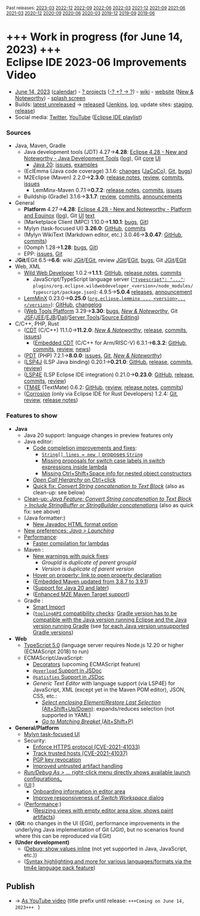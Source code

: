 <sup>Past releases:
[2023-03](https://github.com/howlger/Eclipse-IDE-improvements-videos/tree/2023-03)
[2022-12](https://github.com/howlger/Eclipse-IDE-improvements-videos/tree/2022-12)
[2022-09](https://github.com/howlger/Eclipse-IDE-improvements-videos/tree/2022-09)
[2022-06](https://github.com/howlger/Eclipse-IDE-improvements-videos/tree/2022-06)
[2022-03](https://github.com/howlger/Eclipse-IDE-improvements-videos/tree/2022-03)
[2021-12](https://github.com/howlger/Eclipse-IDE-improvements-videos/tree/2021-12)
[2021-09](https://github.com/howlger/Eclipse-IDE-improvements-videos/tree/2021-09)
[2021-06](https://github.com/howlger/Eclipse-IDE-improvements-videos/tree/2021-06)
[2021-03](https://github.com/howlger/Eclipse-IDE-improvements-videos/tree/2021-03)
[2020-12](https://github.com/howlger/Eclipse-IDE-improvements-videos/tree/2020-12)
[2020-09](https://github.com/howlger/Eclipse-IDE-improvements-videos/tree/2020-09)
[2020-06](https://github.com/howlger/Eclipse-IDE-improvements-videos/tree/2020-06)
[2020-03](https://github.com/howlger/Eclipse-IDE-improvements-videos/tree/2020-03)
[2019-12](https://github.com/howlger/Eclipse-IDE-improvements-videos/tree/2019-12)
[2019-09](https://github.com/howlger/Eclipse-IDE-improvements-videos/tree/2019-09)
[2019-06](https://github.com/howlger/Eclipse-IDE-improvements-videos/tree/2019-06)
</sup>

# +++ Work in progress (for June 14, 2023) +++<br>Eclipse IDE 2023-06 Improvements Video <!--[Eclipse IDE 2023-06 Improvements Video](https://youtu.be/JgMLyGBEQ1c)-->

* [June 14, 2023](https://calendar.google.com/calendar/event?eid=M25kMGtnbWlqc2ZoYTk2OXU3ZWw3cTgyNGUgZ2NoczdubTRudnBtODM3NDY5ZGRqOXRqbGtAZw&ctz=Europe/Berlin) ([calendar](https://calendar.google.com/calendar/embed?src=gchs7nm4nvpm837469ddj9tjlk@group.calendar.google.com&ctz=Europe/Berlin)) - [? projects](https://projects.eclipse.org/releases/2023-06) ([-? +? → ?](projects_diff.txt)) - [wiki](https://wiki.eclipse.org/Category:SimRel-2023-06) - [website](https://eclipse.org/eclipseide/2023-06) ([New & Noteworthy](https://eclipse.org/eclipseide/2023-06/noteworthy)) - [splash screen](https://gitlab.eclipse.org/eclipsefdn/helpdesk/-/issues/2336)
* Builds: [latest unreleased](https://download.eclipse.org/technology/epp/staging/) → [released](https://download.eclipse.org/technology/epp/downloads/release/2023-06/) ([Jenkins](https://ci.eclipse.org/packaging/job/simrel.epp-tycho-build), [log](https://git.eclipse.org/c/simrel/org.eclipse.simrel.build.git/log/), update sites: [staging](https://download.eclipse.org/staging/2023-06), [release](http://download.eclipse.org/releases/2023-06))
* Social media: [Twitter](http://twitter.com/EclipseJavaIDE), [YouTube](https://www.youtube.com/user/EclipseFdn) ([Eclipse IDE playlist](https://www.youtube.com/playlist?list=PLy7t4z5SYNaSNjL60ofpwVhfA7mOF3Pgk))


### Sources

* Java, Maven, Gradle
    * Java development tools (JDT) 4.27→**4.28**: [Eclipse 4.28 - New and Noteworthy - Java Development Tools](https://www.eclipse.org/eclipse/news/4.28/jdt.php) ([log](https://github.com/eclipse-platform/www.eclipse.org-eclipse-news/commits/master/4.28/jdt.html)), Git [core](https://github.com/eclipse-jdt/eclipse.jdt.core/commits/master) [UI](https://github.com/eclipse-jdt/eclipse.jdt.ui/commits/master)
        * [Java 20](https://jdk.java.net/20/): [issues](https://github.com/eclipse-jdt/eclipse.jdt.core/milestone/20?closed=1), [examples](https://wiki.eclipse.org/Java20/Examples)
    * (EclEmma (Java code coverage) 3.1.6: [changes](https://www.eclemma.org/changes.html) ([JaCoCo](https://www.jacoco.org/jacoco/trunk/doc/changes.html)), [Git](https://github.com/eclipse/eclemma/commits/master), [bugs](https://bugs.eclipse.org/bugs/buglist.cgi?product=Eclemma&query_format=advanced&order=changeddate%20DESC))
    * M2Eclipse (Maven) 2.2.0→**2.3.0**: [release notes](https://github.com/eclipse-m2e/m2e-core/blob/master/RELEASE_NOTES.md#230), [review](https://projects.eclipse.org/projects/technology.m2e/reviews/2.3.0-release-review), [commits](https://github.com/eclipse-m2e/m2e-core/compare/2.2.0...2.3.0), [issues](https://github.com/eclipse-m2e/m2e-core/issues?q=is%3Aissue+sort%3Aupdated-desc+is%3Aclosed)
        * LemMinx-Maven 0.7.1→**0.7.2**: [release notes](https://github.com/eclipse/lemminx-maven/releases/tag/0.7.2), [commits](https://github.com/eclipse/lemminx-maven/compare/0.7.1...0.7.2), [issues](https://github.com/eclipse/lemminx-maven/issues?q=is%3Aissue+sort%3Aupdated-desc+is%3Aclosed)
    * Buildship (Gradle) 3.1.6→**3.1.7**: [review](https://projects.eclipse.org/projects/tools.buildship/releases/3.1.7), [commits](https://github.com/eclipse/buildship/commits/master), [announcements](https://discuss.gradle.org/tag/buildship-release)
* General
    * **Platform** 4.27→**4.28**: [Eclipse 4.28 - New and Noteworthy - Platform and Equinox](https://www.eclipse.org/eclipse/news/4.28/platform.php) ([log](https://github.com/eclipse-platform/www.eclipse.org-eclipse-news/commits/master/4.28/platform.html)), Git [UI](https://github.com/eclipse-platform/eclipse.platform.ui/commits/master) [text](https://github.com/eclipse-platform/eclipse.platform.text/commits/master)
    * (Marketplace Client (MPC) 1.10.0→**1.10.1**: [bugs](https://bugs.eclipse.org/bugs/buglist.cgi?product=MPC&query_format=advanced&order=changeddate%20DESC), [Git](https://git.eclipse.org/c/mpc/org.eclipse.epp.mpc.git/log/))
    * Mylyn (task-focused UI) **3.26.0**: [GitHub](https://github.com/eclipse-mylyn/org.eclipse.mylyn), [commits](https://github.com/eclipse-mylyn/org.eclipse.mylyn/commits/main)
    * (Mylyn WikiText (Markdown editor, etc.) 3.0.46→**3.0.47**: [GitHub](https://github.com/eclipse-mylyn/org.eclipse.mylyn.docs), [commits](https://github.com/eclipse-mylyn/org.eclipse.mylyn.docs/compare/wikitext.core-3.0.46...wikitext.core-3.0.47))
    * (Oomph 1.28→**1.28**: [bugs](https://bugs.eclipse.org/bugs/buglist.cgi?product=Oomph&query_format=advanced&order=changeddate%20DESC), [Git](https://git.eclipse.org/c/oomph/org.eclipse.oomph.git/log/))
    * EPP: [issues](https://github.com/eclipse-packaging/packages/issues), [Git](https://github.com/eclipse-packaging/packages/commits/master)
* J**Git**/EGit 6.5→**6.6**: wiki [JGit](https://wiki.eclipse.org/JGit/New_and_Noteworthy/6.6)/[EGit](https://wiki.eclipse.org/EGit/New_and_Noteworthy/6.6), review [JGit](https://projects.eclipse.org/projects/technology.jgit/reviews/6.6.0-release-review)/[EGit](https://projects.eclipse.org/projects/technology.egit/reviews/6.6.0-release-review), [bugs](https://bugs.eclipse.org/bugs/buglist.cgi?product=EGit&product=JGit&query_format=advanced&order=changeddate%20DESC), Git [JGit](https://git.eclipse.org/c/jgit/jgit.git/log/)/[EGit](https://git.eclipse.org/c/egit/egit.git/log/)
* Web, XML
    * [Wild Web Developer](https://projects.eclipse.org/projects/tools.wildwebdeveloper) 1.0.2→**1.1.1**: [GitHub](https://github.com/eclipse/wildwebdeveloper), [release notes](https://github.com/eclipse/wildwebdeveloper/blob/master/RELEASE_NOTES.md#111), [commits](https://github.com/eclipse/wildwebdeveloper/compare/1.0.2...1.1.1)
        * JavaScript/TypeScript language server ([`"typescript": "..."`](https://github.com/eclipse/wildwebdeveloper/blob/master/org.eclipse.wildwebdeveloper/package.json#L5); `plugins/org.eclipse.wildwebdeveloper_<version>/node_modules/typescript/package.json`): 4.9.5→**5.0.4** [releases](https://github.com/microsoft/TypeScript/releases), [announcement](https://devblogs.microsoft.com/typescript/announcing-typescript-5-0)
    * [LemMinX](https://projects.eclipse.org/projects/technology.lemminx) 0.23.0→**0.25.0** ([`org.eclipse.lemminx ... <version>...</version>`](https://github.com/eclipse/wildwebdeveloper/blob/master/org.eclipse.wildwebdeveloper.xml/pom.xml#L40-L43)): [GitHub](https://github.com/eclipse/lemminx), [changelog](https://github.com/eclipse/lemminx/blob/main/CHANGELOG.md#0250-april-18-2023)
    * ([Web Tools Platform](https://projects.eclipse.org/projects/webtools) 3.29→**3.30**: [bugs](https://bugs.eclipse.org/bugs/report.cgi?x_axis_field=bug_status&y_axis_field=product&query_format=report-table&classification=WebTools&target_milestone=3.30&format=table&action=wrap), [_New & Noteworthy_](https://www.eclipse.org/webtools/releases/3.30/NewAndNoteworthy/), Git [JSF](https://git.eclipse.org/c/jsf/webtools.jsf.git/log/)/[JEE](https://git.eclipse.org/c/jeetools/webtools.javaee.git/log/)/[EJB](https://git.eclipse.org/c/jeetools/webtools.ejb.git/log/)/[Dali](https://git.eclipse.org/c/dali/webtools.dali.git/log/)/[Server Tools](https://git.eclipse.org/c/servertools/webtools.servertools.git/log/)/[Source Editing](https://git.eclipse.org/c/sourceediting/webtools.sourceediting.git/log/))
* C/C++, PHP, Rust
    * ([CDT](https://projects.eclipse.org/projects/tools.cdt) (C/C++) 11.1.0→**11.2.0**: [_New & Noteworthy_](https://github.com/eclipse-cdt/cdt/blob/main/NewAndNoteworthy/CDT-11.2.md), [release](https://github.com/eclipse-cdt/cdt/releases/tag/CDT_11_2_0), [commits](https://github.com/eclipse-cdt/cdt/compare/CDT_11_1_0...CDT_11_2_0), [issues](https://github.com/eclipse-cdt/cdt/issues?q=is%3Aissue+sort%3Aupdated-desc))
        * ([Embedded CDT](https://projects.eclipse.org/projects/iot.embed-cdt) (C/C++ for Arm/RISC-V) 6.3.1→**6.3.2**: [GitHub](https://github.com/eclipse-embed-cdt/eclipse-plugins), [commits](https://github.com/eclipse-embed-cdt/eclipse-plugins/compare/v6.3.1...v6.3.2), [review](https://projects.eclipse.org/projects/iot.embed-cdt/reviews/6.3.2-release-review), [news](https://eclipse-embed-cdt.github.io/news/))
    * ([PDT](https://projects.eclipse.org/projects/tools.pdt) (PHP) 7.2.1→**8.0.0**: [issues](https://github.com/eclipse/pdt/issues?q=is%3Aissue+sort%3Aupdated-asc), [Git](https://github.com/eclipse/pdt/commits/master), [_New & Noteworthy_](https://wiki.eclipse.org/PDT/NewIn80))
    * ([LSP4J](https://projects.eclipse.org/projects/technology.lsp4j) (LSP Java binding) 0.20.1→**0.21.0**: [GitHub](https://github.com/eclipse/lsp4j), [release](https://github.com/eclipse/lsp4j/releases/tag/v0.21.0), [commits](https://github.com/eclipse/lsp4j/compare/v0.20.1...v0.21.0), [review](https://projects.eclipse.org/projects/technology.lsp4j))
    * ([LSP4E](https://projects.eclipse.org/projects/technology.lsp4e) (LSP Eclipse IDE integration) 0.21.0→**0.23.0**: [GitHub](https://github.com/eclipse/lsp4e), [release](https://github.com/eclipse/lsp4e/releases/tag/0.23.0), [commits](https://github.com/eclipse/lsp4e/compare/0.21.0...0.23.0), [review](https://projects.eclipse.org/projects/technology.lsp4e/releases/0.23.0))
    * ([TM4E](https://projects.eclipse.org/projects/technology.tm4e) (TextMate) 0.6.2: [GitHub](https://github.com/eclipse/tm4e), [review](https://projects.eclipse.org/projects/technology.tm4e/reviews/0.6.2-release-review), [release notes](https://github.com/eclipse/tm4e/blob/master/RELEASE_NOTES.md#062), [commits](https://github.com/eclipse/tm4e/compare/0.6.0...0.6.2))
    * ([Corrosion](https://github.com/eclipse/corrosion) (only via Eclipse IDE for Rust Developers) 1.2.4: [Git](https://github.com/eclipse/corrosion/commits/master), [review](https://projects.eclipse.org/projects/tools.corrosion/reviews/1.2.4-release-review), [release notes](https://github.com/eclipse/corrosion/blob/master/RELEASE_NOTES.md))


### Features to show

* **Java <!--[📽️](https://youtu.be/JgMLyGBEQ1c?t=18s)-->**
    * Java 20 support: language changes in preview features only
    * Java editor:
        * [Code completion improvements and fixes](https://github.com/search?utf8=%E2%9C%93&q=assist+OR+completion+OR+codecompletion+OR+intellisense+org%3Aeclipse-jdt+committer-date%3A2023-03-05..2023-06-10&s=committer-date&o=desc&type=Commits):
            * [`String[] lines = new |` proposes `String`](https://github.com/eclipse-jdt/eclipse.jdt.core/issues/1021)
            * [Missing proposals for switch case labels in switch expressions inside lambda](https://github.com/eclipse-jdt/eclipse.jdt.core/issues/697)
            * [Missing Ctrl+Shift+Space info for nested object constructors](https://github.com/eclipse-jdt/eclipse.jdt.core/issues/969)
        * [_Open Call Hierarchy_ on Ctrl+click](https://www.eclipse.org/eclipse/news/4.28/jdt.php#call-hierarchy-on-ctrl-click)
        * [Quick fix: _Convert String concatenation to Text Block_](https://github.com/eclipse-jdt/eclipse.jdt.core/issues/725) (also as clean-up: see below)
    * [Clean-up: _Java Feature: Convert String concatenation to Text Block > Include StringBuffer or StringBuilder concatenations_](https://github.com/eclipse-jdt/eclipse.jdt.ui/pull/435) (also as quick fix: see above)
    * (Java formatter:)
        * [New Javadoc HTML format option](https://www.eclipse.org/eclipse/news/4.28/jdt.php#new-javadoc-html-formatting-option)
    * [New preferences: _Java > Launching_](https://www.eclipse.org/eclipse/news/4.28/jdt.php#new-launch-config-name-preferences)
    * [Performance](https://github.com/search?utf8=%E2%9C%93&q=performance+OR+speed+OR+faster+org%3Aeclipse-jdt+committer-date%3A2023-03-05..2023-06-10&s=committer-date&o=desc&type=Commits):
        * [Faster compilation for lambdas](https://github.com/eclipse-jdt/eclipse.jdt.core/commit/ed4bdac88b5b96e7bbdebc86d54fff2bce23325e)
    * Maven <!--[📽️](https://youtu.be/JgMLyGBEQ1c?t=269s)-->:
        * [New warnings with quick fixes](https://github.com/eclipse/lemminx-maven/pull/362):
            * _GroupId is duplicate of parent groupId_
            * _Version is duplicate of parent version_
        * [Hover on property: link to open property declaration](https://github.com/eclipse/lemminx-maven/issues/370)
        * ([Embedded Maven updated from 3.8.7 to 3.9.1](https://github.com/eclipse-m2e/m2e-core/blob/master/RELEASE_NOTES.md#embedded-and-use-maven-391))
        * ([Support for Java 20 and later](https://github.com/eclipse-m2e/m2e-core/blob/master/RELEASE_NOTES.md#support-for-java-20-and-later))
        * ([Enhanced M2E Maven Target support](https://github.com/eclipse-m2e/m2e-core/blob/master/RELEASE_NOTES.md#enhanced-m2e-maven-target-support))
    * Gradle <!--[📽️](https://youtu.be/JgMLyGBEQ1c?t=000s)-->:
        * [Smart Import](https://github.com/eclipse/buildship/issues/356)
        * ([`toolingAPI` compatibility checks](https://github.com/eclipse/buildship/pull/1161): [Gradle version has to be compatible with the Java version running Eclipse and the Java version running Gradle](https://github.com/eclipse/buildship/issues/1125#issuecomment-1004619371) (see [for each Java version unsupported Gradle versions](https://github.com/eclipse/buildship/blob/master/org.eclipse.buildship.core/src/main/resources/org/eclipse/buildship/core/internal/gradle/java-unsupported-gradle.properties))
* **Web <!--[📽️](https://youtu.be/JgMLyGBEQ1c?t=498s)-->**
    * [TypeScript 5.0](https://devblogs.microsoft.com/typescript/announcing-typescript-5-0) (language server requires Node.js 12.20 or higher (ECMAScript 2018) to run)
    * ECMAScript/JavaScript:
        * [Decorators](https://devblogs.microsoft.com/typescript/announcing-typescript-5-0/#decorators) (upcoming ECMAScript feature)
        * [`@overload` Support in JSDoc](https://devblogs.microsoft.com/typescript/announcing-typescript-5-0/#overload-support-in-jsdoc)
        * [`@satisfies` Support in JSDoc](https://devblogs.microsoft.com/typescript/announcing-typescript-5-0/#satisfies-support-in-jsdoc)
        * _Generic Text Editor_ with language support (via LSP4E) for JavaScript, XML (except yet in the Maven POM editor), JSON, CSS, etc.:
            * [_Select enclosing Element_/_Restore Last Selection_ (Alt+Shift+Up/Down)](https://github.com/eclipse/lsp4e/pull/562): expands/reduces selection (not supported in YAML)
            * [_Go to Matching Breaket_ (Alt+Shift+P)](https://github.com/eclipse/lsp4e/pull/562)
* **General/Platform<!--[📽️](https://youtu.be/JgMLyGBEQ1c?t=000s)-->**
    * [Mylyn task-focused UI](https://github.com/eclipse-packaging/packages/issues/19)
    * Security:
        * [Enforce HTTPS protocol (CVE-2021-41033)](https://www.eclipse.org/eclipse/news/4.28/platform.php#force-https)
        * [Track trusted hosts (CVE-2021-41037)](https://www.eclipse.org/eclipse/news/4.28/platform.php#trusted-authorities)
        * [PGP key revocation](https://www.eclipse.org/eclipse/news/4.28/platform.php#pgp-revocation)
        * [Improved untrusted artifact handling](https://www.eclipse.org/eclipse/news/4.28/platform.php#untrusted-artifacts)
    * [_Run/Debug As > ..._ right-click menu directly shows available launch configurations_](https://www.eclipse.org/eclipse/news/4.28/platform.php#launch-debug-shortcuts-expanded)
    * ([UI](https://github.com/search?utf8=%E2%9C%93&q=dark+OR+light+OR+theme+OR+layout+org%3Aeclipse-platform+org%3Aeclipse-jdt+committer-date%3A2023-03-05..2023-06-10&s=committer-date&type=Commits):)
        * [Onboarding information in editor area](https://www.eclipse.org/eclipse/news/4.28/platform.php#editor-onboarding)
        * [Improve responsiveness of _Switch Workspace_ dialog](https://github.com/eclipse-platform/eclipse.platform.ui/pull/299)
    * ([Performance](https://github.com/search?utf8=%E2%9C%93&q=performance+OR+speed+OR+fast+OR+faster+OR+slow+org%3Aeclipse-platform+committer-date%3A2023-03-05..2023-06-10&s=committer-date&o=desc&type=Commits):)
        * ([Resizing views with empty editor area slow, shows paint artifacts](https://github.com/eclipse-platform/eclipse.platform.ui/commit/2fd96fae6a3ff279611ba8ebf58ca97bddfa732f))
* (**Git<!--[📽️](https://youtu.be/JgMLyGBEQ1c?t=000s)-->**: no changes in the UI (EGit), performance improvements in the underlying Java implementation of Git (JGit), but no scenarios found where this can be reproduced via EGit)
* **(Under development)**
    * ([Debug: show values inline](https://www.eclipse.org/eclipse/news/4.23/platform.php#inline-debug-values) (not yet supported in Java, JavaScript, etc.))
    * ([Syntax highlighting and more for various languages/formats via the tm4e language pack feature](https://github.com/eclipse/tm4e/pull/374))

## Publish
* → [As YouTube video](https://www.youtube.com/playlist?list=PLnh_8hTD4yvnhXSttuewEKgKkmlIj_ND-) (title prefix until release: `+++Coming on June 14, 2023+++ ` )
